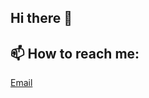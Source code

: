 ## Hi there 👋
## 📫 How to reach me: 
[Email](contact@adrianedward.com)
<!--
**alwaysme85/alwaysme85** is a ✨ _special_ ✨ repository because its `README.md` (this file) appears on your GitHub profile.

Here are some ideas to get you started:

- 🔭 I’m currently working on ...
- 🌱 I’m currently learning ...
- 👯 I’m looking to collaborate on ...
- 🤔 I’m looking for help with ...
- 💬 Ask me about ...
- 📫 How to reach me: contact@adrianedward.com
- 😄 Pronouns: ...
- ⚡ Fun fact: ...
-->
